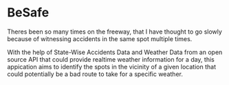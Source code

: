 # BeSafe

Theres been so many times on the freeway, that I have thought to go slowly because of witnessing accidents in the same spot multiple times. 

With the help of State-Wise Accidents Data and Weather Data from an open source API that could provide realtime weather information for a day, this appication aims to identify the spots in the vicinity of a given location that could potentially be a bad route to take for a specific weather. 
